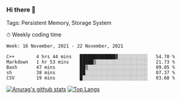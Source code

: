 ### Hi there 👋

Tags: Persistent Memory, Storage System

<!--

[![Anurag's github stats](https://github-readme-stats.vercel.app/api?username=wwyf)](https://github.com/anuraghazra/github-readme-stats)

[![Anurag's github stats](https://github-readme-stats.vercel.app/api?username=wwyf&count_private=true)](https://github.com/anuraghazra/github-readme-stats)


[![Top Langs](https://github-readme-stats.vercel.app/api/top-langs/?username=wwyf&count_private=true&&hide=jupyter%20notebook,html)](https://github.com/anuraghazra/github-readme-stats)



-->


⏱ Weekly coding time

<!--START_SECTION:waka-->
```text
Week: 16 November, 2021 - 22 November, 2021

C++        4 hrs 44 mins   █████████████▓░░░░░░░░░░░   54.70 % 
Markdown   1 hr 53 mins    █████▒░░░░░░░░░░░░░░░░░░░   21.73 % 
Bash       47 mins         ██▒░░░░░░░░░░░░░░░░░░░░░░   09.05 % 
sh         38 mins         ██░░░░░░░░░░░░░░░░░░░░░░░   07.37 % 
CSV        19 mins         █░░░░░░░░░░░░░░░░░░░░░░░░   03.68 % 
```
<!--END_SECTION:waka-->



[![Anurag's github stats](https://github-readme-stats.vercel.app/api?username=wwyf&count_private=true&show_icons=true&hide_border=true)](https://github.com/anuraghazra/github-readme-stats) [![Top Langs](https://github-readme-stats.vercel.app/api/top-langs/?username=wwyf&count_private=true&hide=jupyter%20notebook,html,OpenEdge%20ABL&langs_count=10&layout=compact&hide_border=true)](https://github.com/anuraghazra/github-readme-stats)

<!--

[![willianrod's wakatime stats](https://github-readme-stats.vercel.app/api/wakatime?username=wwyf)](https://github.com/anuraghazra/github-readme-stats)


-->
